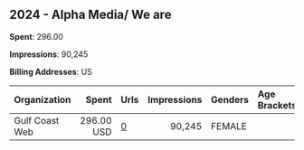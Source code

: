 ## 2024 - Alpha Media/ We are 
**Spent**: 296.00

**Impressions**: 90,245

**Billing Addresses**: US

|Organization|Spent|Urls|Impressions|Genders|Age Brackets|Country Codes|
|:---|---:|:---|---:|:---|:---|:---|
|Gulf Coast Web|296.00 USD|[0](https://www.snap.com/political-ads/asset/ab03ca414669d93e4ec9a894162cc2e864ca0f8d1ef5634c232cd2d9f3418973?mediaType=jpg)|90,245|FEMALE||united states|
